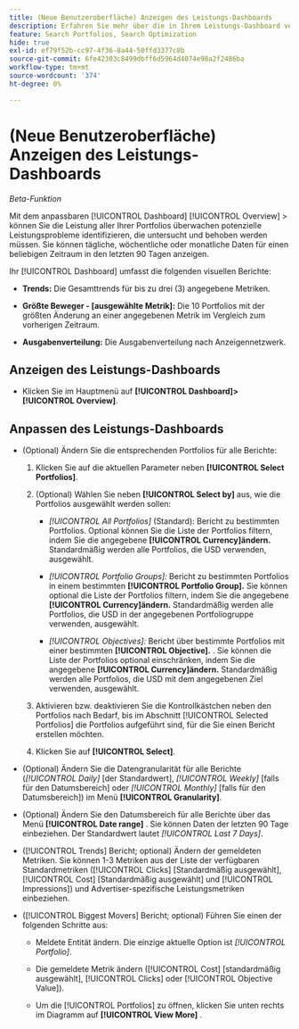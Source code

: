 ```yaml
---
title: (Neue Benutzeroberfläche) Anzeigen des Leistungs-Dashboards
description: Erfahren Sie mehr über die in Ihrem Leistungs-Dashboard verfügbaren Daten.
feature: Search Portfolios, Search Optimization
hide: true
exl-id: ef79f52b-cc97-4f36-8a44-50ffd3377c8b
source-git-commit: 6fe42303c8499dbff6d5964d4074e98a2f2486ba
workflow-type: tm+mt
source-wordcount: '374'
ht-degree: 0%

---
```


# (Neue Benutzeroberfläche) Anzeigen des Leistungs-Dashboards

*Beta-Funktion*

Mit dem anpassbaren [!UICONTROL Dashboard] [!UICONTROL Overview] > können Sie die Leistung aller Ihrer Portfolios überwachen <!-- May later include other entity-level data --> potenzielle Leistungsprobleme identifizieren, die untersucht und behoben werden müssen. Sie können tägliche, wöchentliche oder monatliche Daten für einen beliebigen Zeitraum in den letzten 90 Tagen anzeigen.

Ihr [!UICONTROL Dashboard] umfasst die folgenden visuellen Berichte:

* **Trends:** Die Gesamttrends für bis zu drei (3) angegebene Metriken.

* **Größte Beweger - \[ausgewählte Metrik\]:** Die 10 Portfolios mit der größten Änderung an einer angegebenen Metrik im Vergleich zum vorherigen Zeitraum.

* **Ausgabenverteilung:** Die Ausgabenverteilung nach Anzeigennetzwerk.

## Anzeigen des Leistungs-Dashboards

* Klicken Sie im Hauptmenü auf **[!UICONTROL Dashboard]>[!UICONTROL Overview]**.

## Anpassen des Leistungs-Dashboards

* (Optional) Ändern Sie die entsprechenden Portfolios für alle Berichte:

   1. Klicken Sie auf die aktuellen Parameter neben **[!UICONTROL Select Portfolios]**.

   1. (Optional) Wählen Sie neben **[!UICONTROL Select by]** aus, wie die Portfolios ausgewählt werden sollen:

      * *[!UICONTROL All Portfolios]* (Standard): Bericht zu bestimmten Portfolios. Optional können Sie die Liste der Portfolios filtern, indem Sie die angegebene **[!UICONTROL Currency]ändern.** Standardmäßig werden alle Portfolios, die USD verwenden, ausgewählt.

      * *[!UICONTROL Portfolio Groups]:* Bericht zu bestimmten Portfolios in einem bestimmten **[!UICONTROL Portfolio Group].** Sie können optional die Liste der Portfolios filtern, indem Sie die angegebene **[!UICONTROL Currency]ändern.** Standardmäßig werden alle Portfolios, die USD in der angegebenen Portfoliogruppe verwenden, ausgewählt.

      * *[!UICONTROL Objectives]:* Bericht über bestimmte Portfolios mit einer bestimmten **[!UICONTROL Objective].** . Sie können die Liste der Portfolios optional einschränken, indem Sie die angegebene **[!UICONTROL Currency]ändern.** Standardmäßig werden alle Portfolios, die USD mit dem angegebenen Ziel verwenden, ausgewählt.

   1. Aktivieren bzw. deaktivieren Sie die Kontrollkästchen neben den Portfolios nach Bedarf, bis im Abschnitt [!UICONTROL Selected Portfolios] die Portfolios aufgeführt sind, für die Sie einen Bericht erstellen möchten.

   1. Klicken Sie auf **[!UICONTROL Select]**.

* (Optional) Ändern Sie die Datengranularität für alle Berichte (*[!UICONTROL Daily]* \[der Standardwert\], *[!UICONTROL Weekly]* \[falls für den Datumsbereich\] oder *[!UICONTROL Monthly]* \[falls für den Datumsbereich\]) im Menü **[!UICONTROL Granularity]**.

* (Optional) Ändern Sie den Datumsbereich für alle Berichte über das Menü **[!UICONTROL Date range]** . Sie können Daten der letzten 90 Tage einbeziehen. Der Standardwert lautet *[!UICONTROL Last 7 Days]*.

* ([!UICONTROL Trends] Bericht; optional) Ändern der gemeldeten Metriken. Sie können 1-3 Metriken aus der Liste der verfügbaren Standardmetriken ([!UICONTROL Clicks] \[Standardmäßig ausgewählt\], [!UICONTROL Cost] \[Standardmäßig ausgewählt\] und [!UICONTROL Impressions]) und Advertiser-spezifische Leistungsmetriken einbeziehen.

* ([!UICONTROL Biggest Movers] Bericht; optional) Führen Sie einen der folgenden Schritte aus:

   * Meldete Entität ändern. Die einzige aktuelle Option ist *[!UICONTROL Portfolio]*.

   * Die gemeldete Metrik ändern ([!UICONTROL Cost] \[standardmäßig ausgewählt\], [!UICONTROL Clicks] oder [!UICONTROL Objective Value]).

   * Um die [!UICONTROL Portfolios] zu öffnen, klicken Sie unten rechts im Diagramm auf **[!UICONTROL View More]** . <!-- This currently lists all portfolios, not a filtered view of the portfolios in the report -->
